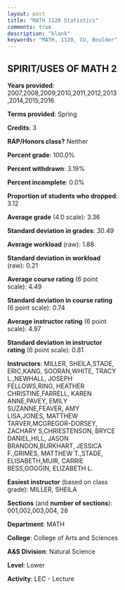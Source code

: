 ```yaml
---
layout: post
title: "MATH 1120 Statistics"
comments: true
description: "blank"
keywords: "MATH, 1120, CU, Boulder"
--- 
```

<head>
<script src="https://ajax.googleapis.com/ajax/libs/jquery/2.1.3/jquery.min.js"></script>
<script src="https://dl.dropboxusercontent.com/s/pc42nxpaw1ea4o9/highcharts.js?dl=0"></script>
<!-- <script src="../assets/js/highcharts.js"></script> -->
<style type="text/css">@font-face {
	font-family: "Bebas Neue";
	src: url(https://www.filehosting.org/file/details/544349/BebasNeue%20Regular.otf) format("opentype");
	}
	h1.Bebas { 
		font-family: "Bebas Neue", Verdana, Tahoma;
	}
</style>
</head>
<body>
	<div id="container" style="float: right; width: 45%; height: 88%; margin-left: 2.5%; margin-right: 2.5%;"></div>
	<script language="JavaScript">
		$(document).ready(function() {
		var chart = {type: 'column'};
		var title = {text: 'Grade Distribution'};
		var xAxis = {categories: ['A','B','C','D','F'],crosshair: true};
		var yAxis = {min: 0,title: {text: 'Percentage'}};
		var tooltip = {headerFormat: '<center><b><span style="font-size:20px">{point.key}</span></b></center>',
		               pointFormat: '<td style="padding:0"><b>{point.y:.1f}%</b></td>',
		               footerFormat: '</table>',shared: true,useHTML: true};
		var plotOptions = {column: {pointPadding: 0.0,borderWidth: 0}};  
		var credits = {enabled: false};var series= [{name: 'Percent',data: [52.71,33.09,10.98,1.61,1.61,]}];
		var json = {};
		json.chart = chart;
		json.title = title;
		json.tooltip = tooltip;
		json.xAxis = xAxis;
		json.yAxis = yAxis;  
		json.series = series;
		json.plotOptions = plotOptions;  
		json.credits = credits;
		$('#container').highcharts(json);
	});
	</script>
</body>
			   
## SPIRIT/USES OF MATH 2

**Years provided**: 2007,2008,2009,2010,2011,2012,2013,2014,2015,2016

**Terms provided**: Spring

**Credits**: 3

**RAP/Honors class?** Neither

**Percent grade**: 100.0%

**Percent withdrawn**: 3.19%

**Percent incomplete**: 0.0%

**Proportion of students who dropped**: 3.12

**Average grade** (4.0 scale): 3.36

**Standard deviation in grades**: 30.49

**Average workload** (raw): 1.88

**Standard deviation in workload** (raw): 0.21

**Average course rating** (6 point scale): 4.49

**Standard deviation in course rating** (6 point scale): 0.74

**Average instructor rating** (6 point scale): 4.97

**Standard deviation in instructor rating** (6 point scale): 0.81

**Instructors**: MILLER, SHEILA,STADE, ERIC,KANG, SOORAN,WHITE, TRACY L.,NEWHALL, JOSEPH FELLOWS,RING, HEATHER CHRISTINE,FARRELL, KAREN ANNE,PAVEY, EMILY SUZANNE,FEAVER, AMY LISA,JONES, MATTHEW TARVER,MCGREGOR-DORSEY, ZACHARY S,CHRIESTENSON, BRYCE DANIEL,HILL, JASON BRANDON,BURKHART, JESSICA F.,GRIMES, MATTHEW T.,STADE, ELISABETH,MUIR, CARRIE BESS,GOGGIN, ELIZABETH L.

**Easiest instructor** (based on class grade): MILLER, SHEILA

**Sections** (and **number of sections**): 001,002,003,004, 28

**Department**: MATH

**College**: College of Arts and Sciences

**A&S Division**: Natural Science

**Level**: Lower

**Activity**: LEC - Lecture